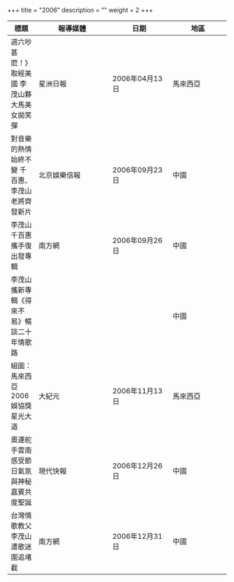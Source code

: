 +++
title = "2006"
description = ""
weight = 2
+++

<style>
table th:nth-of-type(2) {
	width: 200px;
}
table th:nth-of-type(3), th:nth-of-type(4) {
	width: 150px;
}
</style>

標題  | 報導媒體  | 日期 | 地區
--------------|-------|------|------ 
週六吵甚麽！》取經美國 李茂山夥大馬美女拋笑彈   | 星洲日報 | 2006年04月13日 |  馬來西亞
對音樂的熱情始終不變 千百惠、李茂山老將齊發新片   | 北京娛樂信報 | 2006年09月23日 |  中國
李茂山千百惠攜手復出發專輯   | 南方網 | 2006年09月26日 |  中國
李茂山攜新專輯《得來不易》暢談二十年情歌路   |  |  |  中國
組圖：馬來西亞2006娛協獎 星光大道   | 大紀元 | 2006年11月13日 |  馬來西亞
奧運舵手雲南感受節日氣氛 與神秘嘉賓共度聖誕   | 現代快報 | 2006年12月26日 |  中國
台灣情歌教父李茂山遭歌迷圍追堵截   | 南方網 | 2006年12月31日 |  中國